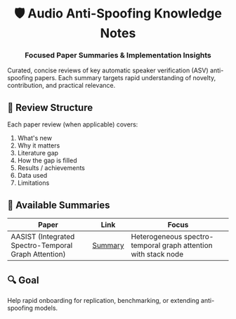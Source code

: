 <div align="center">

# 🛡️ Audio Anti-Spoofing Knowledge Notes
### Focused Paper Summaries & Implementation Insights

</div>

Curated, concise reviews of key automatic speaker verification (ASV) anti-spoofing papers. Each summary targets rapid understanding of novelty, contribution, and practical relevance.

## 📌 Review Structure
Each paper review (when applicable) covers:
1. What's new
2. Why it matters
3. Literature gap
4. How the gap is filled
5. Results / achievements
6. Data used
7. Limitations

## 📄 Available Summaries
| Paper | Link | Focus |
|-------|------|-------|
| AASIST (Integrated Spectro-Temporal Graph Attention) | [Summary](./AASIST.md) | Heterogeneous spectro-temporal graph attention with stack node |

## 🔍 Goal
Help rapid onboarding for replication, benchmarking, or extending anti-spoofing models.


